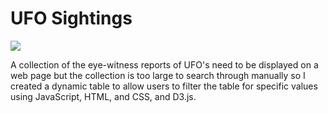 # UFO Sightings

<img src= "https://img.apmcdn.org/11c4760463bc31e29bd6f9ed9312446517b0c91b/widescreen/28a373-20161029-et-extra-terrestrial.jpg" >

A collection of the eye-witness reports of UFO's need to be displayed on a web page but the collection is too large to search through manually so I created a dynamic table to allow users to filter the table for specific values using JavaScript, HTML, and CSS, and D3.js.
